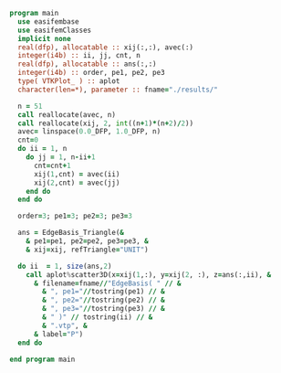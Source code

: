 ```fortran
program main
  use easifembase
  use easifemClasses
  implicit none
  real(dfp), allocatable :: xij(:,:), avec(:)
  integer(i4b) :: ii, jj, cnt, n
  real(dfp), allocatable :: ans(:,:)
  integer(i4b) :: order, pe1, pe2, pe3
  type( VTKPlot_ ) :: aplot
  character(len=*), parameter :: fname="./results/"

  n = 51
  call reallocate(avec, n)
  call reallocate(xij, 2, int((n+1)*(n+2)/2))
  avec= linspace(0.0_DFP, 1.0_DFP, n)
  cnt=0
  do ii = 1, n
    do jj = 1, n-ii+1
      cnt=cnt+1
      xij(1,cnt) = avec(ii)
      xij(2,cnt) = avec(jj)
    end do
  end do

  order=3; pe1=3; pe2=3; pe3=3

  ans = EdgeBasis_Triangle(&
    & pe1=pe1, pe2=pe2, pe3=pe3, &
    & xij=xij, refTriangle="UNIT")

  do ii  = 1, size(ans,2)
    call aplot%scatter3D(x=xij(1,:), y=xij(2, :), z=ans(:,ii), &
      & filename=fname//"EdgeBasis( " // &
        & ", pe1="//tostring(pe1) // &
        & ", pe2="//tostring(pe2) // &
        & ", pe3="//tostring(pe3) // &
        & " )" // tostring(ii) // &
        & ".vtp", &
      & label="P")
  end do

end program main
```

<!-- | | | | -->
<!-- |:---:| :---: | :---: | -->
<!-- | ![](./EdgeBasis/EdgeBasis-1.png) | ![](./EdgeBasis/EdgeBasis-2.png) | ![](./EdgeBasis/EdgeBasis-3.png) | -->
<!-- | ![](./EdgeBasis/EdgeBasis-4.png) | ![](./EdgeBasis/EdgeBasis-5.png) | ![](./EdgeBasis/EdgeBasis-6.png) | -->
